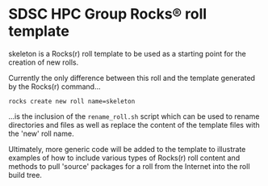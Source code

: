 # SDSC HPC Group Rocks® roll template

skeleton is a Rocks(r) roll template to be used as a starting point for the creation of new rolls.

Currently the only difference between this roll and the template generated by the Rocks(r) command...

	rocks create new roll name=skeleton

...is the inclusion of the `rename_roll.sh` script which can be used to rename directories and files as well as replace the content of the template files with the 'new' roll name.

Ultimately, more generic code will be added to the template to illustrate examples of how to include various types of Rocks(r) roll content and methods to pull 'source' packages for a roll from the Internet into the roll build tree.
